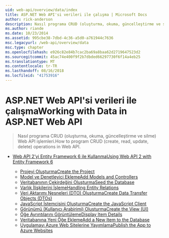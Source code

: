 ```yaml
---
uid: web-api/overview/data/index
title: ASP.NET Web API'si verileri ile çalışma | Microsoft Docs
author: rick-anderson
description: Nasıl programa CRUD (oluşturma, okuma, güncelleştirme ve silme) Web API işlemleri.
ms.author: riande
ms.date: 10/23/2014
ms.assetid: 995cbe38-7dbd-4c36-a5d0-a761944c7636
msc.legacyurl: /web-api/overview/data
msc.type: chapter
ms.openlocfilehash: e926c82e84b7cac2ba69a8baa62d2719647523d2
ms.sourcegitcommit: 45ac74e400f9f2b7dbded66297730f6f14a4eb25
ms.translationtype: MT
ms.contentlocale: tr-TR
ms.lasthandoff: 08/16/2018
ms.locfileid: "41753916"
---
```

<a name="working-with-data-in-aspnet-web-api"></a><span data-ttu-id="d1e3e-103">ASP.NET Web API'si verileri ile çalışma</span><span class="sxs-lookup"><span data-stu-id="d1e3e-103">Working with Data in ASP.NET Web API</span></span>
====================
> <span data-ttu-id="d1e3e-104">Nasıl programa CRUD (oluşturma, okuma, güncelleştirme ve silme) Web API işlemleri.</span><span class="sxs-lookup"><span data-stu-id="d1e3e-104">How to program CRUD (create, read, update, delete) operations in Web API.</span></span>


- [<span data-ttu-id="d1e3e-105">Web API 2’yi Entity Framework 6 ile Kullanma</span><span class="sxs-lookup"><span data-stu-id="d1e3e-105">Using Web API 2 with Entity Framework 6</span></span>](using-web-api-with-entity-framework/index.md)

    - [<span data-ttu-id="d1e3e-106">Projeyi Oluşturma</span><span class="sxs-lookup"><span data-stu-id="d1e3e-106">Create the Project</span></span>](using-web-api-with-entity-framework/part-1.md)
    - [<span data-ttu-id="d1e3e-107">Model ve Denetleyici Ekleme</span><span class="sxs-lookup"><span data-stu-id="d1e3e-107">Add Models and Controllers</span></span>](using-web-api-with-entity-framework/part-2.md)
    - [<span data-ttu-id="d1e3e-108">Veritabanının Çekirdeğini Oluşturma</span><span class="sxs-lookup"><span data-stu-id="d1e3e-108">Seed the Database</span></span>](using-web-api-with-entity-framework/part-3.md)
    - [<span data-ttu-id="d1e3e-109">Varlık İlişkilerini İşleme</span><span class="sxs-lookup"><span data-stu-id="d1e3e-109">Handling Entity Relations</span></span>](using-web-api-with-entity-framework/part-4.md)
    - [<span data-ttu-id="d1e3e-110">Veri Aktarımı Nesneleri (DTO) Oluşturma</span><span class="sxs-lookup"><span data-stu-id="d1e3e-110">Create Data Transfer Objects (DTOs)</span></span>](using-web-api-with-entity-framework/part-5.md)
    - [<span data-ttu-id="d1e3e-111">JavaScript İstemcisini Oluşturma</span><span class="sxs-lookup"><span data-stu-id="d1e3e-111">Create the JavaScript Client</span></span>](using-web-api-with-entity-framework/part-6.md)
    - [<span data-ttu-id="d1e3e-112">Görünümü (Kullanıcı Arabirimi) Oluşturma</span><span class="sxs-lookup"><span data-stu-id="d1e3e-112">Create the View (UI)</span></span>](using-web-api-with-entity-framework/part-7.md)
    - [<span data-ttu-id="d1e3e-113">Öğe Ayrıntılarını Görüntüleme</span><span class="sxs-lookup"><span data-stu-id="d1e3e-113">Display Item Details</span></span>](using-web-api-with-entity-framework/part-8.md)
    - [<span data-ttu-id="d1e3e-114">Veritabanına Yeni Öğe Ekleme</span><span class="sxs-lookup"><span data-stu-id="d1e3e-114">Add a New Item to the Database</span></span>](using-web-api-with-entity-framework/part-9.md)
    - [<span data-ttu-id="d1e3e-115">Uygulamayı Azure Web Sitelerine Yayımlama</span><span class="sxs-lookup"><span data-stu-id="d1e3e-115">Publish the App to Azure Websites</span></span>](using-web-api-with-entity-framework/part-10.md)
